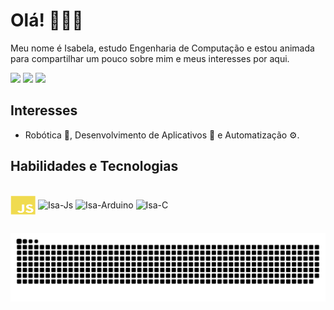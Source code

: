# Olá! 👩🏻‍💻

Meu nome é Isabela, estudo Engenharia de Computação e estou animada para compartilhar um pouco sobre mim e meus interesses por aqui.

<div>
    <a href="https://linkedin.com/in/isabela-cristina-munzlinger" target="_blank"><img src="https://img.shields.io/badge/-LinkedIn-%230077B5?style=for-the-badge&logo=linkedin&logoColor=white" target="_blank"></a> 
    <a href="https://instagram.com/isabelamunz" target="_blank"><img src="https://img.shields.io/badge/-Instagram-%23E4405F?style=for-the-badge&logo=instagram&logoColor=white" target="_blank"></a>
    <a href = "mailto:isabelamunzlinger@gmail.com"><img src="https://img.shields.io/badge/-Gmail-%23333?style=for-the-badge&logo=gmail&logoColor=white" target="_blank"></a>
</div>

## Interesses

- Robótica 🤖, Desenvolvimento de Aplicativos 📱 e Automatização ⚙️.

## Habilidades e Tecnologias

<div style="display: inline_block"><br>
    <img align="center" alt="Isa-Js" height="30" width="40" src="https://raw.githubusercontent.com/devicons/devicon/master/icons/javascript/javascript-plain.svg"/>
    <img align="center" alt="Isa-Js" height="30" width="40" src="https://cdn.jsdelivr.net/gh/devicons/devicon@latest/icons/java/java-original.svg" />
    <img align="center" alt="Isa-Arduino" height="30" width="40" src="https://cdn.jsdelivr.net/gh/devicons/devicon@latest/icons/arduino/arduino-original-wordmark.svg" />
    <img align="center" alt="Isa-C" height="30" width="40" src="https://cdn.jsdelivr.net/gh/devicons/devicon@latest/icons/c/c-original.svg" />    
</div>
  
##

<picture>
    <source media="(prefers-color-scheme: dark)" srcset="https://raw.githubusercontent.com/IsabelaMunzlinger/IsabelaMunzlinger/output/github-contribution-grid-snake-dark.svg">
    <source media="(prefers-color-scheme: light)" srcset="https://raw.githubusercontent.com/IsabelaMunzlinger/IsabelaMunzlinger/output/github-contribution-grid-snake.svg">
    <img alt="github contribution grid snake animation" src="https://raw.githubusercontent.com/IsabelaMunzlinger/IsabelaMunzlinger/output/github-contribution-grid-snake.svg">
</picture>

